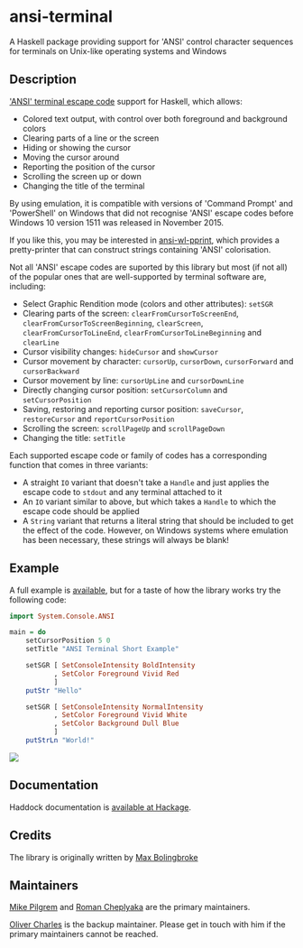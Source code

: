 ansi-terminal
=============

A Haskell package providing support for 'ANSI' control character sequences for
terminals on Unix-like operating systems and Windows

Description
-----------

['ANSI' terminal escape code](http://en.wikipedia.org/wiki/ANSI_escape_sequences)
support for Haskell, which allows:
-   Colored text output, with control over both foreground and background
    colors
-   Clearing parts of a line or the screen
-   Hiding or showing the cursor
-   Moving the cursor around
-   Reporting the position of the cursor
-   Scrolling the screen up or down
-   Changing the title of the terminal

By using emulation, it is compatible with versions of 'Command Prompt' and
'PowerShell' on Windows that did not recognise 'ANSI' escape codes before
Windows 10 version 1511 was released in November 2015.

If you like this, you may be interested in
[ansi-wl-pprint](http://github.com/batterseapower/ansi-wl-pprint), which
provides a pretty-printer that can construct strings containing 'ANSI'
colorisation.

Not all 'ANSI' escape codes are suported by this library but most (if not
all) of the popular ones that are well-supported by terminal software are,
including:
-   Select Graphic Rendition mode (colors and other attributes): `setSGR`
-   Clearing parts of the screen: `clearFromCursorToScreenEnd`,
    `clearFromCursorToScreenBeginning`, `clearScreen`,
    `clearFromCursorToLineEnd`, `clearFromCursorToLineBeginning` and
    `clearLine`
-   Cursor visibility changes: `hideCursor` and `showCursor`
-   Cursor movement by character: `cursorUp`, `cursorDown`, `cursorForward` and
    `cursorBackward`
-   Cursor movement by line: `cursorUpLine` and `cursorDownLine`
-   Directly changing cursor position: `setCursorColumn` and `setCursorPosition`
-   Saving, restoring and reporting cursor position: `saveCursor`,
    `restoreCursor` and `reportCursorPosition`
-   Scrolling the screen: `scrollPageUp` and `scrollPageDown`
-   Changing the title: `setTitle`

Each supported escape code or family of codes has a corresponding
function that comes in three variants:

-   A straight `IO` variant that doesn't take a `Handle` and just applies the
    escape code to `stdout` and any terminal attached to it
-   An `IO` variant similar to above, but which takes a `Handle` to which the
    escape code should be applied
-   A `String` variant that returns a literal string that should be
    included to get the effect of the code. However, on Windows systems where
    emulation has been necessary, these strings will always be blank!

Example
-------

A full example is
[available](http://github.com/feuerbach/ansi-terminal/tree/master/System/Console/ANSI/Example.hs),
but for a taste of how the library works try the following code:

``` haskell
import System.Console.ANSI

main = do
    setCursorPosition 5 0
    setTitle "ANSI Terminal Short Example"

    setSGR [ SetConsoleIntensity BoldIntensity
           , SetColor Foreground Vivid Red
           ]
    putStr "Hello"

    setSGR [ SetConsoleIntensity NormalIntensity
           , SetColor Foreground Vivid White
           , SetColor Background Dull Blue
           ]
    putStrLn "World!"
```

![](https://raw.githubusercontent.com/feuerbach/ansi-terminal/master/example.png)

Documentation
-------------

Haddock documentation is [available at
Hackage](http://hackage.haskell.org/packages/archive/ansi-terminal/latest/doc/html/System-Console-ANSI.html).

Credits
-------

The library is originally written by [Max Bolingbroke](https://github.com/batterseapower)

Maintainers
-----------

[Mike Pilgrem](https://github.com/mpilgrem) and [Roman Cheplyaka](https://github.com/feuerbach) are the primary maintainers.

[Oliver Charles](https://github.com/ocharles) is the backup maintainer. Please
get in touch with him if the primary maintainers cannot be reached.
